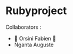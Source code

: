 <h1>Rubyproject</h1>
Collaborators : <ul>
			<li>💸 </g-emoji>Orsini Fabien 💸</li>
			<li>Nganta Auguste</li>
		</ul>



